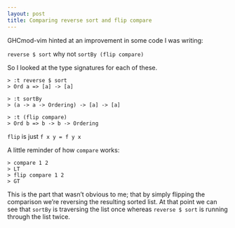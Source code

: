 ```yaml
---
layout: post
title: Comparing reverse sort and flip compare
---
```



GHCmod-vim hinted at an improvement in some code I was writing:

`reverse $ sort` why not `sortBy (flip compare)`

So I looked at the type signatures for each of these.

```
> :t reverse $ sort
> Ord a => [a] -> [a]

> :t sortBy
> (a -> a -> Ordering) -> [a] -> [a]

> :t (flip compare)
> Ord b => b -> b -> Ordering
```

`flip` is just `f x y = f y x`

A little reminder of how `compare` works:

```ghci
> compare 1 2
> LT
> flip compare 1 2
> GT
```

This is the part that wasn’t obvious to me; that by simply flipping the
comparison we’re reversing the resulting sorted list.
At that point we can see that `sortBy` is traversing the list once whereas
`reverse $ sort` is running through the list twice.

